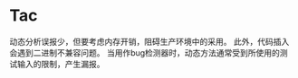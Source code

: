 <!--
 * @Author: Suez_kip 287140262@qq.com
 * @Date: 2022-11-17 15:20:44
 * @LastEditTime: 2022-11-17 15:26:59
 * @LastEditors: Suez_kip
 * @Description: 
-->
# Tac

动态分析误报少，但要考虑内存开销，阻碍生产环境中的采用。
此外，代码插入会遇到二进制不兼容问题。
当用作bug检测器时，动态方法通常受到所使用的测试输入的限制，产生漏报。
